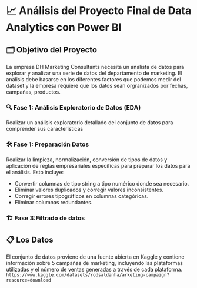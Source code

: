# 📈 Análisis del Proyecto Final de Data Analytics con Power BI

## 🗂️ Objetivo del Proyecto

La empresa DH Marketing Consultants necesita un  analista de datos para explorar y analizar una serie de datos del departamento de marketing. El análisis
debe basarse en los diferentes factores que podemos medir del dataset y la empresa requiere que los datos sean orgranizados por fechas, campañas, productos.

### 🔍 Fase 1: Análisis Exploratorio de Datos (EDA)

Realizar un análisis exploratorio detallado del conjunto de datos para comprender sus características

### 🛠️ Fase 1: Preparación Datos

Realizar la limpieza, normalización, conversión de tipos de datos y aplicación de reglas empresariales específicas para preparar los datos para el análisis. Esto incluye:
- Convertir columnas de tipo string a tipo numérico donde sea necesario.
- Eliminar valores duplicados y corregir valores inconsistentes.
- Corregir errores tipográficos en columnas categóricas.
- Eliminar columnas redundantes.

### 🏗️ Fase 3:Filtrado de datos


## 📋 Los Datos
El conjunto de datos proviene de una fuente abierta en Kaggle y contiene información sobre 5 campañas de marketing, incluyendo las plataformas utilizadas y el número de ventas generadas a través de cada plataforma. `https://www.kaggle.com/datasets/rodsaldanha/arketing-campaign?resource=download`


